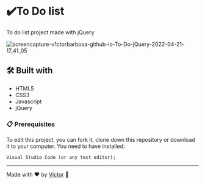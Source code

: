 # ✔️To Do list

To do list project made with jQuery

![screencapture-v1ctorbarbosa-github-io-To-Do-jQuery-2022-04-21-17_41_05](https://user-images.githubusercontent.com/101783823/164548928-44f892f6-6f4c-4d44-82eb-6b8a3b96d22e.png)

## 🛠️ Built with

* HTML5
* CSS3
* Javascript
* jQuery

### 📋 Prerequisites

To edit this project, you can fork it, clone down this repository or download it to your computer. You need to have installed:

```
Visual Studio Code (or any text editor);
```

---
Made with ❤️ by [Victor](https://github.com/V1ctorBarbosa) 🐶

